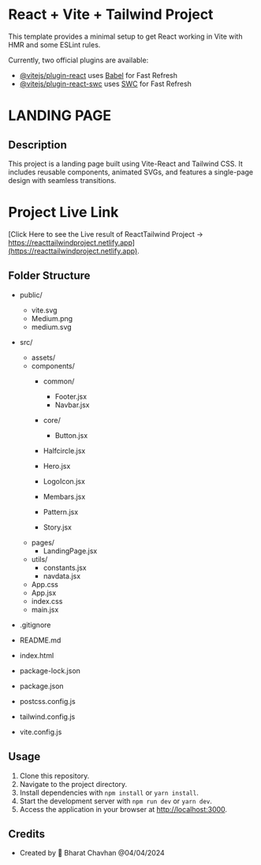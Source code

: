 # React + Vite + Tailwind Project

This template provides a minimal setup to get React working in Vite with HMR and some ESLint rules.

Currently, two official plugins are available:

- [@vitejs/plugin-react](https://github.com/vitejs/vite-plugin-react/blob/main/packages/plugin-react/README.md) uses [Babel](https://babeljs.io/) for Fast Refresh
- [@vitejs/plugin-react-swc](https://github.com/vitejs/vite-plugin-react-swc) uses [SWC](https://swc.rs/) for Fast Refresh


# LANDING PAGE

## Description
This project is a landing page built using Vite-React and Tailwind CSS. It includes reusable components, animated SVGs, and features a single-page design with seamless transitions.


# Project Live Link
 [Click Here to see the Live result of ReactTailwind Project -> https://reacttailwindproject.netlify.app](https://reacttailwindproject.netlify.app).

## Folder Structure
- public/
  - vite.svg
  - Medium.png
  - medium.svg

- src/
  - assets/
  - components/
     - common/
       - Footer.jsx
       - Navbar.jsx
    - core/
      - Button.jsx

     - Halfcircle.jsx
     - Hero.jsx
     - LogoIcon.jsx
     - Membars.jsx
     - Pattern.jsx
     - Story.jsx
  - pages/
    - LandingPage.jsx
  - utils/
    - constants.jsx
    - navdata.jsx
  - App.css
  - App.jsx
  - index.css
  - main.jsx

- .gitignore
- README.md
- index.html
- package-lock.json
- package.json
- postcss.config.js
- tailwind.config.js
- vite.config.js

## Usage
1. Clone this repository.
2. Navigate to the project directory.
3. Install dependencies with `npm install` or `yarn install`.
4. Start the development server with `npm run dev` or `yarn dev`.
5. Access the application in your browser at [http://localhost:3000](http://localhost:3000).

## Credits
- Created by 🧡 Bharat Chavhan @04/04/2024

